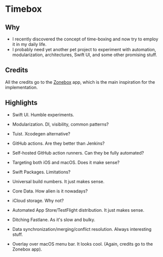 # Timebox

## Why

- I recently discovered the concept of time-boxing and now try to employ it in my daily life.
- I probably need yet another pet project to experiment with automation, modularization, architectures, Swift UI, and some other promising stuff.

## Credits

All the credits go to the [Zonebox](https://apps.apple.com/ru/app/zonebox/id597870795?l=en&mt=12) app, which is the main inspiration for the implementation.

## Highlights

- Swift UI. Humble experiments.

- Modularization. DI, visibility, common patterns?

- Tuist. Xcodegen alternative?

- GitHub actions. Are they better than Jenkins?

- Self-hosted GitHub action runners. Can they be fully automated?

- Targeting both iOS and macOS. Does it make sense?

- Swift Packages. Limitations?

- Universal build numbers. It just makes sense.

- Core Data. How alien is it nowadays?

- iCloud storage. Why not?

- Automated App Store/TestFlight distribution. It just makes sense.

- Ditching Fastlane. As it's slow and bulky.

- Data synchronization/merging/conflict resolution. Always interesting stuff.

- Overlay over macOS menu bar. It looks cool. (Again, credits go to the Zonebox app).
